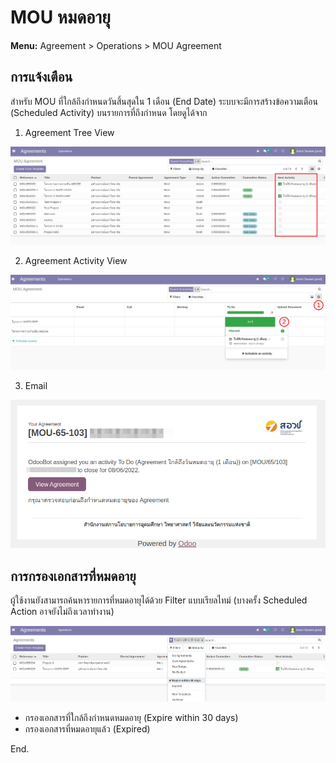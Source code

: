 # MOU หมดอายุ

**Menu:** Agreement > Operations > MOU Agreement

## การแจ้งเตือน

สำหรับ MOU ที่ใกล้ถึงกำหนดวันสิ้นสุดใน 1 เดือน (End Date) ระบบจะมีการสร้างข้อความเตือน (Scheduled Activity) บนรายการที่ถึงกำหนด โดยดูได้จาก

1. Agreement Tree View

![](./images/mou_expire_1.png)

2. Agreement Activity View

![](./images/mou_expire_2.png)

3. Email

![](./images/mou_expire_3.png)

## การกรองเอกสารที่หมดอายุ

ผู้ใช้งานยังสามารถค้นหารายการที่หมดอายุได้ด้วย Filter แบบเรียลไทม์ (บางครั้ง Scheduled Action อาจยังไม่ถึงเวลาทำงาน)

![](./images/mou_expire_4.png)

- กรองเอกสารที่ใกล้ถึงกำหนดหมดอายุ (Expire within 30 days)
- กรองเอกสารที่หมดอายุแล้ว (Expired)

End.
